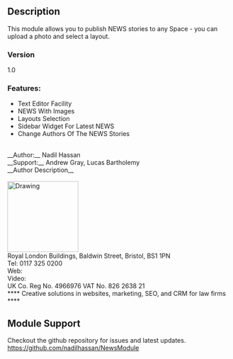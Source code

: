 ## Description

This module allows you to publish NEWS stories to any Space -  you can upload a photo and select a layout.

### Version 
1.0

### Features:

- Text Editor Facility
- NEWS With Images
- Layouts Selection
- Sidebar Widget For Latest NEWS
- Change Authors Of The NEWS Stories

<br>
__Author:__ Nadil Hassan
<br>
__Support:__ Andrew Gray, Lucas Bartholemy
<br>
__Author Description__
<br>
<br>
<img src="https://www.conscious.co.uk/images/logo-home.png" alt="Drawing" style="width: 160px;"/>
<br>
Royal London Buildings, Baldwin Street, Bristol, BS1 1PN <br>
Tel: 0117 325 0200<br>
Web: <http://www.conscious.co.uk> <br>
Video: <http://www.youtube.com/conscioussolutions> <br>
UK Co. Reg No. 4966976 VAT No. 826 2638 21<br>
**** Creative solutions in websites, marketing, SEO, and CRM for law firms ****

## Module Support

Checkout the github repository for issues and latest updates.
<https://github.com/nadilhassan/NewsModule>

 

